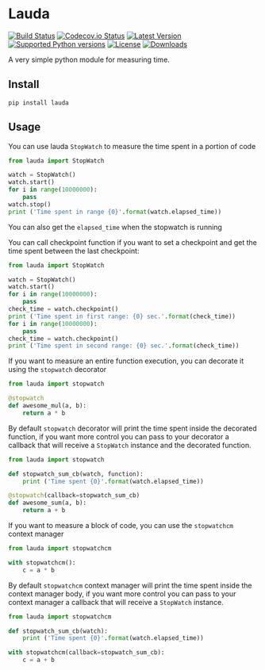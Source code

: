 # Lauda
[![Build Status][travis-image]][travis-url] [![Codecov.io Status][codecovio-image]][codecovio-url]
[![Latest Version](https://img.shields.io/pypi/v/lauda.svg)](https://pypi.python.org/pypi/lauda/)
[![Supported Python versions](https://img.shields.io/badge/python-2.6%2C%202.7%2C%203.3%2C%203.4-blue.svg)](https://pypi.python.org/pypi/lauda/)
[![License](https://img.shields.io/github/license/astagi/lauda.svg)](https://pypi.python.org/pypi/lauda/)
[![Downloads](https://img.shields.io/pypi/dm/lauda.svg)](https://pypi.python.org/pypi/lauda/)

A very simple python module for measuring time.

## Install

    pip install lauda

## Usage
You can use lauda `StopWatch` to measure the time spent in a portion of code

```python
from lauda import StopWatch

watch = StopWatch()
watch.start()
for i in range(10000000):
    pass
watch.stop()
print ('Time spent in range {0}'.format(watch.elapsed_time))
```
You can also get the `elapsed_time` when the stopwatch is running

You can call checkpoint function if you want to set a checkpoint and get the time spent between the last checkpoint:

```python
from lauda import StopWatch

watch = StopWatch()
watch.start()
for i in range(10000000):
    pass
check_time = watch.checkpoint()
print ('Time spent in first range: {0} sec.'.format(check_time))
for i in range(10000000):
    pass
check_time = watch.checkpoint()
print ('Time spent in second range: {0} sec.'.format(check_time))
```

If you want to measure an entire function execution, you can decorate it using the `stopwatch` decorator

```python
from lauda import stopwatch

@stopwatch
def awesome_mul(a, b):
    return a * b
```

By default `stopwatch` decorator will print the time spent inside the decorated function, if you want more control you can pass to your decorator a callback that will receive a `StopWatch` instance and the decorated function.

```python
from lauda import stopwatch

def stopwatch_sum_cb(watch, function):
    print ('Time spent {0}'.format(watch.elapsed_time))

@stopwatch(callback=stopwatch_sum_cb)
def awesome_sum(a, b):
    return a + b
```

If you want to measure a block of code, you can use the `stopwatchcm` context manager

```python
from lauda import stopwatchcm

with stopwatchcm():
    c = a * b
```

By default `stopwatchcm` context manager will print the time spent inside the context manager body, if you want more control you can pass to your context manager a callback that will receive a `StopWatch` instance.

```python
from lauda import stopwatchcm

def stopwatch_sum_cb(watch):
    print ('Time spent {0}'.format(watch.elapsed_time))

with stopwatchcm(callback=stopwatch_sum_cb):
    c = a + b
```

[travis-url]: https://travis-ci.org/astagi/lauda
[travis-image]: http://img.shields.io/travis/astagi/lauda.svg?branch=master

[codecovio-url]: http://codecov.io/github/astagi/lauda?branch=master
[codecovio-image]: https://img.shields.io/codecov/c/github/astagi/lauda.svg
